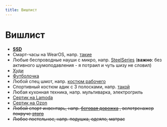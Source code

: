 ```yaml
---
title: Вишлист
---
```


# Вишлист

- **[SSD](https://www.citilink.ru/catalog/computers_and_notebooks/hdd/ssd_in/1134605/)**
- Смарт-часы на WearOS, напр. [такие](https://www.ozon.ru/product/smart-chasy-oppo-watch-46mm-ow19w8-black-259438398)
- Любые беспроводные науши с микро,
  напр. [SteelSeries](https://www.ozon.ru/category/igrovye-naushniki-15827/steelseries-26303411) (**важно**: без
  активного шумоподавления - я потраил и чуть шизу не словил)
- [Худи](https://vk.com/market-134304854?w=product-134304854_5156527)
- [Футболочка](https://streamlabs.com/vansamaofficial/merch/1116981)
- Любой спец шмот,
  напр. [костюм рабочего](https://www.ozon.ru/product/kostyum-rabochiy-avangard-professionalnaya-ekipirovka-194176871)
- Спортивный костюм адик с 3 полосками,
  напр. [такой](https://www.ozon.ru/product/sportivnyy-kostyum-adidas-essentials-tracksuit-211139784)
- Любая кухонная техника, напр. мультиварка, электрогриль
- [Сертик на Lamoda](https://www.lamoda.ru/giftcertificate/)
- [Сертик на Ozon](https://www.ozon.ru/category/podarochnye-sertifikaty-32060/)
- ~~Любой спорт инвентарь,
  напр. [беговая дорожка](https://www.ozon.ru/product/begovaya-dorozhka-walkingpad-mi-walkingpad-a1-wpa1f-russkaya-versiya-174250077/)
  , велотренажер покруче [этого](https://www.ozon.ru/context/detail/id/166261877)~~
- ~~Любое постельное, напр. подушка, одеяло, матрас~~

